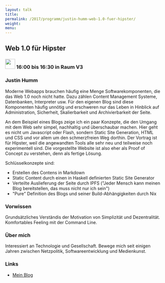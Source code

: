 ```yaml
---
layout: talk
title:
permalink: /2017/programm/justin-humm-web-1.0-fuer-hipster/
weight:
menu:
---
```

## Web 1.0 für Hipster

### <img height = "32" src="../../../images/talk.svg"> 16:00 bis 16:30 in Raum V3

### Justin Humm

Moderne Webapps brauchen häufig eine Menge Softwarekomponenten, die das Web 1.0 noch nicht hatte. Dazu zählen Content Management Systeme, Datenbanken, Interpreter usw. Für den eigenen Blog sind diese Komponenten häufig unnötig und erschweren nur das Leben in Hinblick auf Administration, Sicherheit, Skalierbarkeit und Archivierbarkeit der Seite.

An dem Beispiel eines Blogs zeige ich ein paar Konzepte, die den Umgang mit dem Web sehr simpel, nachhaltig und überschaubar machen. Hier geht es nicht um Javascript oder Flash, sondern Static Site Generation, HTML und CSS und vor allem um den schmerzfreien Weg dorthin. Der Vortrag ist für Hipster, weil die angewandten Tools alle sehr neu und teilweise noch experimentell sind. Die vorgestellte Website ist also eher als Proof of Concept zu verstehen, denn als fertige Lösung.

Schlüsselkonzepte sind:

* Erstellen des Contens in Markdown
* Static Content durch einen in Haskell definierten Static Site Generator
* Verteilte Auslieferung der Seite durch IPFS ("Jeder Mensch kann meinen Blog bereitstellen, das muss nicht nur ich sein")
* "Pure" Definition des Blogs und seiner Build-Abhängigkeiten durch Nix

### Vorwissen

Grundsätzliches Verständis der Motivation von Simplizität und Dezentralität. Komfortables Feeling mit der Command Line.

### Über mich

Interessiert an Technologie und Gesellschaft. Bewege mich seit einigen Jahren zwischen Netzpolitik, Softwareentwicklung und Medienkunst.

### Links

- <a href="http://erictapen.de" target="_blank">Mein Blog</a>
